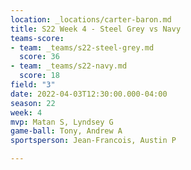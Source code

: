 ```yaml
---
location: _locations/carter-baron.md
title: S22 Week 4 - Steel Grey vs Navy
teams-score:
- team: _teams/s22-steel-grey.md
  score: 36
- team: _teams/s22-navy.md
  score: 18
field: "3"
date: 2022-04-03T12:30:00.000-04:00
season: 22
week: 4
mvp: Matan S, Lyndsey G
game-ball: Tony, Andrew A
sportsperson: Jean-Francois, Austin P

---
```

